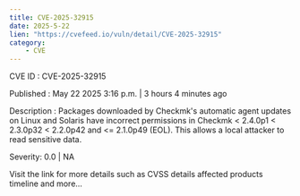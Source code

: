 ```yaml
---
title: CVE-2025-32915
date: 2025-5-22
lien: "https://cvefeed.io/vuln/detail/CVE-2025-32915"
category:
    - CVE
---
```


CVE ID : CVE-2025-32915

Published :  May 22
2025
3:16 p.m. | 3 hours
4 minutes ago

Description : Packages downloaded by Checkmk's automatic agent updates on Linux and Solaris have incorrect permissions in Checkmk < 2.4.0p1
< 2.3.0p32
< 2.2.0p42 and <= 2.1.0p49 (EOL). This allows a local attacker to read sensitive data.

Severity: 0.0 | NA

Visit the link for more details
such as CVSS details
affected products
timeline
and more...
